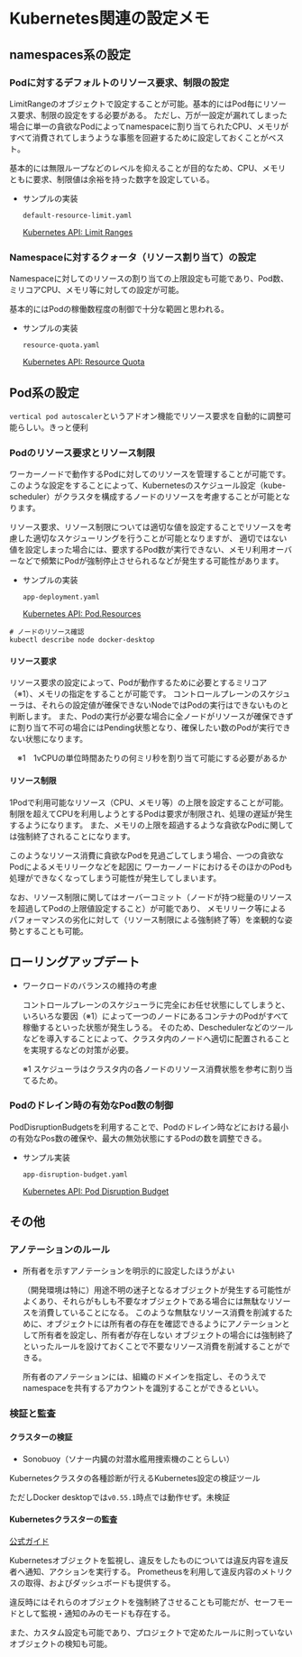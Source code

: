 # Kubernetes関連の設定メモ

## namespaces系の設定

### Podに対するデフォルトのリソース要求、制限の設定

LimitRangeのオブジェクトで設定することが可能。基本的にはPod毎にリソース要求、制限の設定をする必要がある。
ただし、万が一設定が漏れてしまった場合に単一の貪欲なPodによってnamespaceに割り当てられたCPU、メモリが
すべて消費されてしまうような事態を回避するために設定しておくことがベスト。

基本的には無限ループなどのレベルを抑えることが目的なため、CPU、メモリともに要求、制限値は余裕を持った数字を設定している。

- サンプルの実装
  
  `default-resource-limit.yaml`
  
  [Kubernetes API: Limit Ranges](https://kubernetes.io/docs/reference/kubernetes-api/policy-resources/limit-range-v1/)

### Namespaceに対するクォータ（リソース割り当て）の設定

Namespaceに対してのリソースの割り当ての上限設定も可能であり、Pod数、ミリコアCPU、メモリ等に対しての設定が可能。

基本的にはPodの稼働数程度の制御で十分な範囲と思われる。

- サンプルの実装
  
  `resource-quota.yaml`

  [Kubernetes API: Resource Quota](https://kubernetes.io/docs/reference/kubernetes-api/policy-resources/resource-quota-v1/)

## Pod系の設定

`vertical pod autoscaler`というアドオン機能でリソース要求を自動的に調整可能らしい。きっと便利

### Podのリソース要求とリソース制限

ワーカーノードで動作するPodに対してのリソースを管理することが可能です。
このような設定をすることによって、Kubernetesのスケジュール設定（kube-scheduler）がクラスタを構成するノードのリソースを考慮することが可能となります。

リソース要求、リソース制限については適切な値を設定することでリソースを考慮した適切なスケジューリングを行うことが可能となりますが、
適切ではない値を設定しまった場合には、要求するPod数が実行できない、メモリ利用オーバーなどで頻繁にPodが強制停止させられるなどが発生する可能性があります。

- サンプルの実装
  
  `app-deployment.yaml`
  
  [Kubernetes API: Pod.Resources](https://kubernetes.io/docs/reference/kubernetes-api/workload-resources/pod-v1/#resources)


```
# ノードのリソース確認
kubectl describe node docker-desktop

```

#### リソース要求

リソース要求の設定によって、Podが動作するために必要とするミリコア（※1）、メモリの指定をすることが可能です。
コントロールプレーンのスケジューラは、それらの設定値が確保できないNodeではPodの実行はできないものと判断します。
また、Podの実行が必要な場合に全ノードがリソースが確保できずに割り当て不可の場合にはPending状態となり、確保したい数のPodが実行できない状態になります。

　※1　1vCPUの単位時間あたりの何ミリ秒を割り当て可能にする必要があるか

#### リソース制限

1Podで利用可能なリソース（CPU、メモリ等）の上限を設定することが可能。
制限を超えてCPUを利用しようとするPodは要求が制限され、処理の遅延が発生するようになります。
また、メモリの上限を超過するような貪欲なPodに関しては強制終了されることになります。

このようなリソース消費に貪欲なPodを見過ごしてしまう場合、一つの貪欲なPodによるメモリリークなどを起因に
ワーカーノードにおけるそのほかのPodも処理ができなくなってしまう可能性が発生してしまいます。

なお、リソース制限に関してはオーバーコミット（ノードが持つ総量のリソースを超過してPodの上限値設定すること）が可能であり、
メモリリーク等によるパフォーマンスの劣化に対して（リソース制限による強制終了等）を楽観的な姿勢とすることも可能。

## ローリングアップデート

- ワークロードのバランスの維持の考慮
  
  コントロールプレーンのスケジューラに完全にお任せ状態にしてしまうと、いろいろな要因（※1）によって一つのノードにあるコンテナのPodがすべて稼働するといった状態が発生しうる。
  そのため、Deschedulerなどのツールなどを導入することによって、クラスタ内のノードへ適切に配置されることを実現するなどの対策が必要。
  
  ※1 スケジューラはクラスタ内の各ノードのリソース消費状態を参考に割り当てるため。

### Podのドレイン時の有効なPod数の制御

PodDisruptionBudgetsを利用することで、Podのドレイン時などにおける最小の有効なPos数の確保や、最大の無効状態にするPodの数を調整できる。

- サンプル実装
  
  `app-disruption-budget.yaml`
  
  [Kubernetes API: Pod Disruption Budget](https://kubernetes.io/docs/reference/kubernetes-api/policy-resources/pod-disruption-budget-v1/)


## その他

### アノテーションのルール

- 所有者を示すアノテーションを明示的に設定したほうがよい
  
  （開発環境は特に）用途不明の迷子となるオブジェクトが発生する可能性がよくあり、それらがもしも不要なオブジェクトである場合には無駄なリソースを消費していることになる。
  このような無駄なリソース消費を削減するために、オブジェクトには所有者の存在を確認できるようにアノテーションとして所有者を設定し、所有者が存在しない
  オブジェクトの場合には強制終了といったルールを設けておくことで不要なリソース消費を削減することができる。
  
  所有者のアノテーションには、組織のドメインを指定し、そのうえでnamespaceを共有するアカウントを識別することができるといい。
  
### 検証と監査

#### クラスターの検証

- Sonobuoy（ソナー内臓の対潜水艦用捜索機のことらしい）

Kubernetesクラスタの各種診断が行えるKubernetes設定の検証ツール

ただしDocker desktopでは`v0.55.1`時点では動作せず。未検証

#### Kubernetesクラスターの監査

[公式ガイド](https://k8guard.github.io/)

Kubernetesオブジェクトを監視し、違反をしたものについては違反内容を違反者へ通知、アクションを実行する。
Prometheusを利用して違反内容のメトリクスの取得、およびダッシュボードも提供する。

違反時にはそれらのオブジェクトを強制終了させることも可能だが、セーフモードとして監視・通知のみのモードも存在する。

また、カスタム設定も可能であり、プロジェクトで定めたルールに則っていないオブジェクトの検知も可能。


